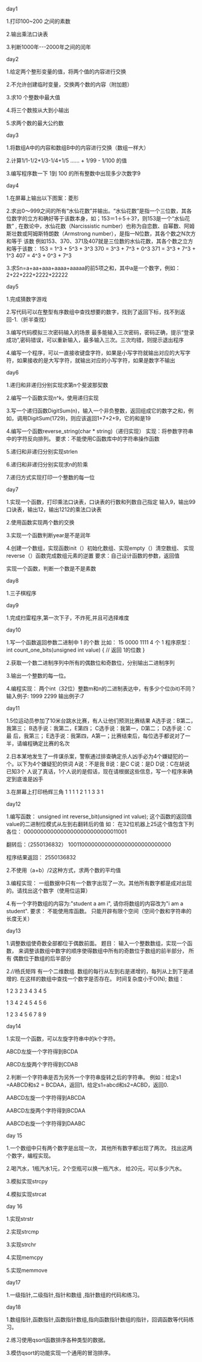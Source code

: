 day1

1.打印100~200 之间的素数

2.输出乘法口诀表

3.判断1000年---2000年之间的闰年

day2

1.给定两个整形变量的值，将两个值的内容进行交换

2.不允许创建临时变量，交换两个数的内容（附加题）

3.求10 个整数中最大值

4.将三个数按从大到小输出

5.求两个数的最大公约数

day3

1.将数组A中的内容和数组B中的内容进行交换（数组一样大）

2.计算1/1-1/2+1/3-1/4+1/5 …… + 1/99 - 1/100 的值

3.编写程序数一下 1到 100 的所有整数中出现多少次数字9

day4

1.在屏幕上输出以下图案：菱形

2.求出0～999之间的所有“水仙花数”并输出。“水仙花数”是指一个三位数，其各位数字的立方和确好等于该数本身，如；153＝1＋5＋3?，则153是一个“水仙花数” , 在数论中，水仙花数（Narcissistic number）也称为自恋数、自幂数、阿姆斯壮数或阿姆斯特朗数（Armstrong number），是指一N位数，其各个数之N次方和等于 该数 例如153、370、371及407就是三位数的水仙花数，其各个数之立方和等于该数： 153 = 1^3 + 5^3 + 3^3 370 = 3^3 + 7^3 + 0^3 371 = 3^3 + 7^3 + 1^3 407 = 4^3 + 0^3 + 7^3

3.求Sn=a+aa+aaa+aaaa+aaaaa的前5项之和，其中a是一个数字，例如：2+22+222+2222+22222

day5

1.完成猜数字游戏

2.写代码可以在整型有序数组中查找想要的数字，找到了返回下标，找不到返回-1.（折半查找）

3.编写代码模拟三次密码输入的场景 最多能输入三次密码，密码正确，提示“登录成功”,密码错误，可以重新输入，最多输入三次。三次均错，则提示退出程序

4.编写一个程序，可以一直接收键盘字符，如果是小写字符就输出对应的大写字符，如果接收的是大写字符，就输出对应的小写字符，如果是数字不输出

day6

1.递归和非递归分别实现求第n个斐波那契数

2.编写一个函数实现n^k，使用递归实现

3.写一个递归函数DigitSum(n)，输入一个非负整数，返回组成它的数字之和，例如，调用DigitSum(1729)，则应该返回1+7+2+9，它的和是19

4.编写一个函数reverse_string(char * string)（递归实现） 实现：将参数字符串中的字符反向排列。 要求：不能使用C函数库中的字符串操作函数

5.递归和非递归分别实现strlen

6.递归和非递归分别实现求n的阶乘

7.递归方式实现打印一个整数的每一位

day7

1.实现一个函数，打印乘法口诀表，口诀表的行数和列数自己指定 输入9，输出99口诀表，输出12，输出1212的乘法口诀表

2.使用函数实现两个数的交换

3.实现一个函数判断year是不是润年

4.创建一个数组，实现函数init（）初始化数组、实现empty（）清空数组、 实现reverse（）函数完成数组元素的逆置 要求：自己设计函数的参数，返回值

实现一个函数，判断一个数是不是素数

day8

1.三子棋程序

day9

1.完成扫雷程序,第一次下子，不炸死,并且可选择难度

day10

1.写一个函数返回参数二进制中 1 的个数 比如： 15 0000 1111 4 个 1 程序原型： int count_one_bits(unsigned int value) { // 返回 1的位数 }

2.获取一个数二进制序列中所有的偶数位和奇数位，分别输出二进制序列

3.输出一个整数的每一位。

4.编程实现： 两个int（32位）整数m和n的二进制表达中，有多少个位(bit)不同？ 输入例子: 1999 2299 输出例子:7

day11

1.5位运动员参加了10米台跳水比赛，有人让他们预测比赛结果 A选手说：B第二，我第三； B选手说：我第二，E第四； C选手说：我第一，D第二； D选手说：C最 后，我第三； E选手说：我第四，A第一；比赛结束后，每位选手都说对了一半，请编程确定比赛的名次

2.日本某地发生了一件谋杀案，警察通过排查确定杀人凶手必为4个嫌疑犯的一个。以下为4个嫌疑犯的供词 A说：不是我 B说：是C C说：是D D说：C在胡说 已知3个 人说了真话，1个人说的是假话，现在请根据这些信息，写一个程序来确定到底谁是凶手

3.在屏幕上打印杨辉三角 1 1 1 1 2 1 1 3 3 1

day12

1.编写函数： unsigned int reverse_bit(unsigned int value); 这个函数的返回值value的二进制位模式从左到右翻转后的值 如： 在32位机器上25这个值包含下列各位： 00000000000000000000000000011001

翻转后：（2550136832） 10011000000000000000000000000000

程序结果返回： 2550136832

2.不使用（a+b）/2这种方式，求两个数的平均值

3.编程实现： 一组数据中只有一个数字出现了一次。其他所有数字都是成对出现的。请找出这个数字（使用位运算）

4.有一个字符数组的内容为:"student a am i", 请你将数组的内容改为"i am a student". 要求： 不能使用库函数。 只能开辟有限个空间（空间个数和字符串的 长度无关）

day13

1.调整数组使奇数全部都位于偶数前面。 题目： 输入一个整数数组，实现一个函数， 来调整该数组中数字的顺序使得数组中所有的奇数位于数组的前半部分， 所有 偶数位于数组的后半部分

2.//杨氏矩阵 有一个二维数组. 数组的每行从左到右是递增的，每列从上到下是递增的. 在这样的数组中查找一个数字是否存在。 时间复杂度小于O(N); 数组：

1 2 3 2 3 4 3 4 5

1 3 4 2 4 5 4 5 6

1 2 3 4 5 6 7 8 9

day14

1.实现一个函数，可以左旋字符串中的k个字符。

ABCD左旋一个字符得到BCDA

ABCD左旋两个字符得到CDAB

2.判断一个字符串是否为另外一个字符串旋转之后的字符串。 例如：给定s1 =AABCD和s2 = BCDAA，返回1，给定s1=abcd和s2=ACBD，返回0.

AABCD左旋一个字符得到ABCDA

AABCD左旋两个字符得到BCDAA

AABCD右旋一个字符得到DAABC

day 15

1.一个数组中只有两个数字是出现一次， 其他所有数字都出现了两次。 找出这两个数字，编程实现。

2.喝汽水，1瓶汽水1元，2个空瓶可以换一瓶汽水， 给20元，可以多少汽水。

3.模拟实现strcpy

4.模拟实现strcat

day 16

1.实现strstr

2.实现strcmp

3.实现strchr

4.实现memcpy

5.实现memmove

day17

1.一级指针,二级指针,指针和数组 ,指针数组的代码和练习。

day18

1.数组指针,函数指针,函数指针数组,指向函数指针数组的指针，回调函数等代码练习。

2.练习使用qsort函数排序各种类型的数据。

3.模仿qsort的功能实现一个通用的冒泡排序。
